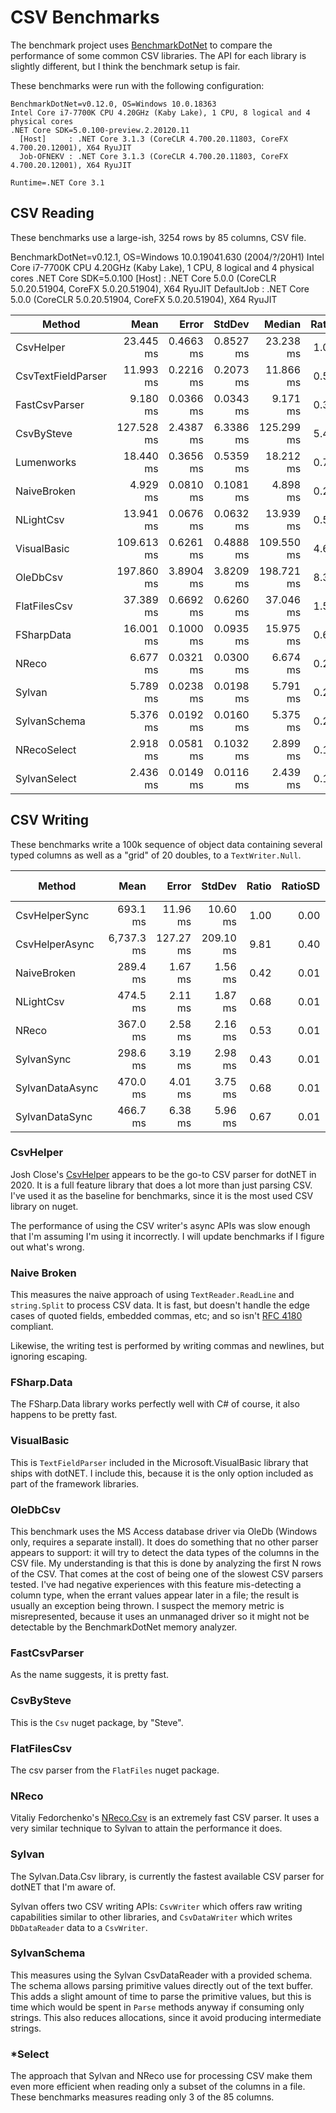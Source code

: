 # CSV Benchmarks

The benchmark project uses [BenchmarkDotNet](https://github.com/dotnet/BenchmarkDotNet) to compare the performance of some common CSV libraries.
The API for each library is slightly different, but I think the benchmark setup is fair.

These benchmarks were run with the following configuration:
```
BenchmarkDotNet=v0.12.0, OS=Windows 10.0.18363
Intel Core i7-7700K CPU 4.20GHz (Kaby Lake), 1 CPU, 8 logical and 4 physical cores
.NET Core SDK=5.0.100-preview.2.20120.11
  [Host]     : .NET Core 3.1.3 (CoreCLR 4.700.20.11803, CoreFX 4.700.20.12001), X64 RyuJIT
  Job-OFNEKV : .NET Core 3.1.3 (CoreCLR 4.700.20.11803, CoreFX 4.700.20.12001), X64 RyuJIT

Runtime=.NET Core 3.1
```

## CSV Reading

These benchmarks use a large-ish, 3254 rows by 85 columns, CSV file.

BenchmarkDotNet=v0.12.1, OS=Windows 10.0.19041.630 (2004/?/20H1)
Intel Core i7-7700K CPU 4.20GHz (Kaby Lake), 1 CPU, 8 logical and 4 physical cores
.NET Core SDK=5.0.100
  [Host]     : .NET Core 5.0.0 (CoreCLR 5.0.20.51904, CoreFX 5.0.20.51904), X64 RyuJIT
  DefaultJob : .NET Core 5.0.0 (CoreCLR 5.0.20.51904, CoreFX 5.0.20.51904), X64 RyuJIT

|             Method |       Mean |     Error |    StdDev |     Median | Ratio | RatioSD |      Gen 0 |    Gen 1 |    Gen 2 |    Allocated |
|------------------- |-----------:|----------:|----------:|-----------:|------:|--------:|-----------:|---------:|---------:|-------------:|
|          CsvHelper |  23.445 ms | 0.4663 ms | 0.8527 ms |  23.238 ms |  1.00 |    0.00 |  6000.0000 |        - |        - |  27258.73 KB |
| CsvTextFieldParser |  11.993 ms | 0.2216 ms | 0.2073 ms |  11.866 ms |  0.51 |    0.02 |  5437.5000 |        - |        - |  22235.21 KB |
|      FastCsvParser |   9.180 ms | 0.0366 ms | 0.0343 ms |   9.171 ms |  0.39 |    0.01 |  1828.1250 | 125.0000 |  46.8750 |   7548.89 KB |
|         CsvBySteve | 127.528 ms | 2.4387 ms | 6.3386 ms | 125.299 ms |  5.43 |    0.33 | 22000.0000 |        - |        - |  90289.51 KB |
|         Lumenworks |  18.440 ms | 0.3656 ms | 0.5359 ms |  18.212 ms |  0.78 |    0.04 | 10468.7500 |        - |        - |  42798.25 KB |
|        NaiveBroken |   4.929 ms | 0.0810 ms | 0.1081 ms |   4.898 ms |  0.21 |    0.01 |  2757.8125 |        - |        - |  11266.87 KB |
|          NLightCsv |  13.941 ms | 0.0676 ms | 0.0632 ms |  13.939 ms |  0.59 |    0.02 |  1750.0000 |        - |        - |   7323.02 KB |
|        VisualBasic | 109.613 ms | 0.6261 ms | 0.4888 ms | 109.550 ms |  4.68 |    0.17 | 45600.0000 |        - |        - | 187058.47 KB |
|           OleDbCsv | 197.860 ms | 3.8904 ms | 3.8209 ms | 198.721 ms |  8.39 |    0.38 |  1000.0000 |        - |        - |   7812.21 KB |
|       FlatFilesCsv |  37.389 ms | 0.6692 ms | 0.6260 ms |  37.046 ms |  1.59 |    0.07 |  6285.7143 |  71.4286 |        - |  25882.75 KB |
|         FSharpData |  16.001 ms | 0.1000 ms | 0.0935 ms |  15.975 ms |  0.68 |    0.02 | 15406.2500 |  31.2500 |        - |  62950.09 KB |
|              NReco |   6.677 ms | 0.0321 ms | 0.0300 ms |   6.674 ms |  0.28 |    0.01 |  1765.6250 |  15.6250 |        - |   7214.94 KB |
|             Sylvan |   5.789 ms | 0.0238 ms | 0.0198 ms |   5.791 ms |  0.25 |    0.01 |  1757.8125 |        - |        - |   7197.21 KB |
|       SylvanSchema |   5.376 ms | 0.0192 ms | 0.0160 ms |   5.375 ms |  0.23 |    0.01 |   203.1250 |  31.2500 |        - |    858.49 KB |
|        NRecoSelect |   2.918 ms | 0.0581 ms | 0.1032 ms |   2.899 ms |  0.12 |    0.01 |   113.2813 |  15.6250 |        - |    471.01 KB |
|       SylvanSelect |   2.436 ms | 0.0149 ms | 0.0116 ms |   2.439 ms |  0.10 |    0.00 |    66.4063 |   7.8125 |        - |    282.22 KB |

## CSV Writing

These benchmarks write a 100k sequence of object data containing several typed columns as well as a "grid" of 20 doubles, to a `TextWriter.Null`.

|          Method |       Mean |     Error |    StdDev | Ratio | RatioSD |       Gen 0 | Gen 1 | Gen 2 |    Allocated |
|---------------- |-----------:|----------:|----------:|------:|--------:|------------:|------:|------:|-------------:|
|   CsvHelperSync |   693.1 ms |  11.96 ms |  10.60 ms |  1.00 |    0.00 |  39000.0000 |     - |     - | 161719.31 KB |
|  CsvHelperAsync | 6,737.3 ms | 127.27 ms | 209.10 ms |  9.81 |    0.40 | 163000.0000 |     - |     - | 662502.94 KB |
|     NaiveBroken |   289.4 ms |   1.67 ms |   1.56 ms |  0.42 |    0.01 |  21000.0000 |     - |     - |  89054.87 KB |
|       NLightCsv |   474.5 ms |   2.11 ms |   1.87 ms |  0.68 |    0.01 |  34000.0000 |     - |     - | 140778.31 KB |
|           NReco |   367.0 ms |   2.58 ms |   2.16 ms |  0.53 |    0.01 |  21000.0000 |     - |     - |  86711.21 KB |
|      SylvanSync |   298.6 ms |   3.19 ms |   2.98 ms |  0.43 |    0.01 |           - |     - |     - |     34.77 KB |
| SylvanDataAsync |   470.0 ms |   4.01 ms |   3.75 ms |  0.68 |    0.01 |           - |     - |     - |    849.66 KB |
|  SylvanDataSync |   466.7 ms |   6.38 ms |   5.96 ms |  0.67 |    0.01 |           - |     - |     - |    849.55 KB |

### CsvHelper
Josh Close's [CsvHelper](https://github.com/joshclose/CsvHelper) appears to be the go-to CSV parser for dotNET in 2020. It is a full feature library that does a lot more than just parsing CSV. I've used it as the baseline for benchmarks, since it is the most used CSV library on nuget.

The performance of using the CSV writer's async APIs was slow enough that I'm assuming I'm using it incorrectly.
I will update benchmarks if I figure out what's wrong.

### Naive Broken
This measures the naive approach of using `TextReader.ReadLine` and `string.Split` to process CSV data. It is fast, but doesn't handle the edge cases of quoted fields, embedded commas, etc; and so isn't [RFC 4180](https://tools.ietf.org/html/rfc4180) compliant.

Likewise, the writing test is performed by writing commas and newlines, but ignoring escaping.

### FSharp.Data
The FSharp.Data library works perfectly well with C# of course, it also happens to be pretty fast.

### VisualBasic
This is `TextFieldParser` included in the Microsoft.VisualBasic library that ships with dotNET. I include this, because it is the only option included as part of the framework libraries.

### OleDbCsv
This benchmark uses the MS Access database driver via OleDb (Windows only, requires a separate install). 
It does do something that no other parser appears to support: it will try to detect the data types of the columns in the CSV file. 
My understanding is that this is done by analyzing the first N rows of the CSV. That comes at the cost of being one of the slowest CSV parsers tested. 
I've had negative experiences with this feature mis-detecting a column type, when the errant values appear later in a file; the result is usually an exception being thrown.
I suspect the memory metric is misrepresented, because it uses an unmanaged driver so it might not be detectable by the BenchmarkDotNet memory analyzer.

### FastCsvParser
As the name suggests, it is pretty fast.

### CsvBySteve
This is the `Csv` nuget package, by "Steve".

### FlatFilesCsv
The csv parser from the `FlatFiles` nuget package.

### NReco
Vitaliy Fedorchenko's [NReco.Csv](https://github.com/nreco/csv) is an extremely fast CSV parser. 
It uses a very similar technique to Sylvan to attain the performance it does.

### Sylvan
The Sylvan.Data.Csv library, is currently the fastest available CSV parser for dotNET that I'm aware of.

Sylvan offers two CSV writing APIs: `CsvWriter` which offers raw writing capabilities similar to other libraries, and `CsvDataWriter` which writes `DbDataReader` data to a `CsvWriter`.

### SylvanSchema
This measures using the Sylvan CsvDataReader with a provided schema. 
The schema allows parsing primitive values directly out of the text buffer.
This adds a slight amount of time to parse the primitive values, but this is time which would be spent in `Parse` methods anyway if consuming only strings.
This also reduces allocations, since it avoid producing intermediate strings.

### *Select
The approach that Sylvan and NReco use for processing CSV make them even more efficient when reading only a subset of the columns in a file. These benchmarks measures reading only 3 of the 85 columns.

